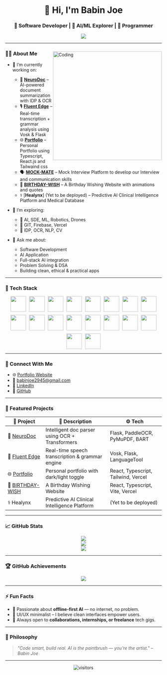 <h1 align="center">👋 Hi, I'm Babin Joe</h1>
<h3 align="center">🚀 Software Developer | 🧠 AI/ML Explorer | 🔐 Programmer</h3>

<p align="center">
  <img src="https://readme-typing-svg.herokuapp.com?font=Fira+Code&weight=500&size=24&pause=1000&color=0AFFEF&vCenter=true&width=435&lines=Building+AI+Applications;Open+Source+is+Love;Turning+Ideas+Into+Tech;Developing+Softwares" />
</p>

---

<picture>
  <source media="(max-width: 600px)" srcset="https://media.giphy.com/media/qgQUggAC3Pfv687qPC/giphy.gif">
  <img 
    align="right" 
    alt="Coding" 
    width="350" 
    style="margin-top: 12px; max-width: 100%; display: block; margin-left: auto; margin-right: auto;" 
    src="https://media.giphy.com/media/qgQUggAC3Pfv687qPC/giphy.gif" 
  />
</picture>

### 👨‍💻 About Me

- 🔭 I’m currently working on:
  - 🧠 [**NeuroDoc**](https://github.com/BABIN-JOE/NeuroDoc) – AI-powered document summarization with IDP & OCR  
  - 🎙️ [**Fluent Edge**](https://github.com/BABIN-JOE/FLUENT-EDGE) – Real-time transcription + grammar analysis using Vosk & Flask  
  - 🌐 [**Portfolio**](https://github.com/BABIN-JOE/Portfolio) – Personal Portfolio using Typescript, React.js and Tailwaind css  
  - 🗣️ [**MOCK-MATE**](https://github.com/BABIN-JOE/MOCK-MATE) – Mock Interview Platform to develop our Interview and communication skills  
  - 🎂 [**BIRTHDAY-WISH**](https://github.com/BABIN-JOE/BIRTHDAY-WISH) – A Birthday Wishing Website with animations and quotes  
  - ⚕️ [**Healynx**] (Yet to be deployed) – Predictive AI Clinical Intelligence Platform and Medical Database  

- 🌱 I’m exploring:
  - 🤖 AI, SDE, ML, Robotics, Drones  
  - 🧩 GIT, Firebase, Vercel  
  - 🧠 IDP, OCR, NLP, CV  

- 💬 Ask me about:
  - Software Development  
  - AI Application  
  - Full-stack AI integration  
  - Problem Solving & DSA  
  - Building clean, ethical & practical apps  

---

### 🧰 Tech Stack

<div align="center" style="display: flex; flex-wrap: wrap; justify-content: center; gap: 10px;">
  <img src="https://skillicons.dev/icons?i=python" height="50" />
  <img src="https://skillicons.dev/icons?i=java" height="50" />
  <img src="https://skillicons.dev/icons?i=flask" height="50" />
  <img src="https://skillicons.dev/icons?i=ts" height="50" />
  <img src="https://skillicons.dev/icons?i=tailwind" height="50" />
  <img src="https://skillicons.dev/icons?i=vercel" height="50" />
  <img src="https://skillicons.dev/icons?i=supabase" height="50" />
  <img src="https://skillicons.dev/icons?i=git" height="50" />
  <img src="https://skillicons.dev/icons?i=vscode" height="50" />
  <img src="https://skillicons.dev/icons?i=tensorflow" height="50" />
  <img src="https://skillicons.dev/icons?i=html" height="50" />
  <img src="https://skillicons.dev/icons?i=css" height="50" />
  <img src="https://skillicons.dev/icons?i=js" height="50" />
  <img src="https://skillicons.dev/icons?i=firebase" height="50" />
  <img src="https://skillicons.dev/icons?i=mysql" height="50" />
  <img src="https://skillicons.dev/icons?i=cpp" height="50" />
  <img src="https://skillicons.dev/icons?i=linux" height="50" />
  <img src="https://skillicons.dev/icons?i=bash" height="50" />
</div>

---

### 🔗 Connect With Me

- 🌐 [Portfolio Website](https://babin-joe.vercel.app)  
- 📧 babinjoe2945@gmail.com  
- 💼 [LinkedIn](https://www.linkedin.com/in/babin-joe/)  
- 🐙 [GitHub](https://github.com/BABIN-JOE)  

---

### 🚀 Featured Projects

| 💼 Project | 📄 Description | ⚙️ Tech |
|-----------|----------------|--------|
| 🧠 [NeuroDoc](https://github.com/BABIN-JOE/NeuroDoc) | Intelligent doc parser using OCR + Transformers | Flask, PaddleOCR, PyMuPDF, BART |
| 🎤 [Fluent Edge](https://github.com/BABIN-JOE/FLUENT-EDGE) | Real-time speech transcription & grammar engine | Vosk, Flask, LanguageTool |
| 🌐 [Portfolio](https://github.com/BABIN-JOE/Portfolio) | Personal portfolio with dark/light toggle | React, Typescript, Tailwind, Vercel |
| 🎂 [BIRTHDAY-WISH](https://github.com/BABIN-JOE/BIRTHDAY-WISH) | A Birthday Wishing Website | React, Typescript, Vite, Vercel |
| ⚕️ Healynx | Predictive AI Clinical Intelligence Platform | (Yet to be deployed) |

---

### 📈 GitHub Stats

<p align="center">
  <img src="https://github-readme-stats.vercel.app/api?username=BABIN-JOE&theme=radical&show_icons=true&count_private=true" />
  <br />
  <img src="https://streak-stats.demolab.com?user=BABIN-JOE&theme=radical" />
  <br />
  <img src="https://github-readme-stats.vercel.app/api/top-langs/?username=BABIN-JOE&layout=compact&theme=radical" />
</p>

---

### 🏆 GitHub Achievements

<p align="center">
  <img src="https://github-profile-trophy.vercel.app/?username=BABIN-JOE&theme=onedark&margin-w=10&margin-h=10" />
</p>

---

### ⚡ Fun Facts

- 🎯 Passionate about **offline-first AI** — no internet, no problem.  
- 🎨 UI/UX minimalist – I believe clean interfaces empower users.  
- 🤝 Always open to **collaborations, internships, or freelance** tech gigs.  

---

### 🧠 Philosophy

> *"Code smart, build real. AI is the paintbrush — you’re the artist." – Babin Joe*  

---

<p align="center">
  <img src="https://komarev.com/ghpvc/?username=BABIN-JOE&color=blue" alt="visitors" />
</p>
